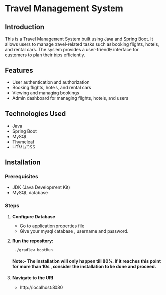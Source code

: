 # Travel Management System

## Introduction

This is a Travel Management System built using Java and Spring Boot. It allows users to manage travel-related tasks such as booking flights, hotels, and rental cars. The system provides a user-friendly interface for customers to plan their trips efficiently.

## Features

- User authentication and authorization
- Booking flights, hotels, and rental cars
- Viewing and managing bookings
- Admin dashboard for managing flights, hotels, and users

## Technologies Used

- Java
- Spring Boot
- MySQL
- Thymeleaf
- HTML/CSS

## Installation

### Prerequisites

- JDK (Java Development Kit)
- MySQL database

### Steps

1. **Configure Database**

    - Go to application.properties file
    - Give your mysql database , username and password. 

2. **Run the repository:**

   ```bash
    ./gradlew bootRun
    ```
    #### Note:- The installation will only happen till 80%. If it reaches this point for more than 10s , consider the installation to be done and proceed.

3. **Navigate to the URl**

    - http://localhost:8080

